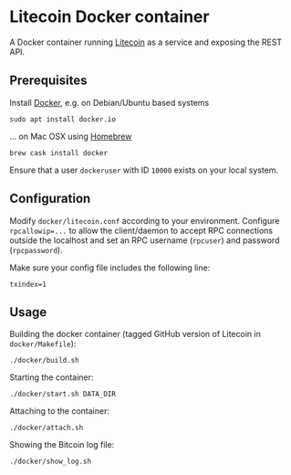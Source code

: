 # Litecoin Docker container

A Docker container running [Litecoin][litecoin] as a service and
exposing the REST API.

## Prerequisites

Install [Docker][docker], e.g. on Debian/Ubuntu based systems

    sudo apt install docker.io

... on Mac OSX using [Homebrew][homebrew]

    brew cask install docker

Ensure that a user `dockeruser` with ID `10000` exists on your local system.

## Configuration

Modify `docker/litecoin.conf` according to your environment. 
Configure `rpcallowip=...` to allow the client/daemon to accept
RPC connections outside the localhost and set an RPC username (`rpcuser`)
and password (`rpcpassword`).

Make sure your config file includes the following line:

    txindex=1

## Usage

Building the docker container (tagged GitHub version of Litecoin in `docker/Makefile`):

    ./docker/build.sh

Starting the container:

    ./docker/start.sh DATA_DIR

Attaching to the container:

    ./docker/attach.sh

Showing the Bitcoin log file:

    ./docker/show_log.sh


[litecoin]: https://litecoin.org
[docker]: https://www.docker.com
[homebrew]: https://brew.sh/
